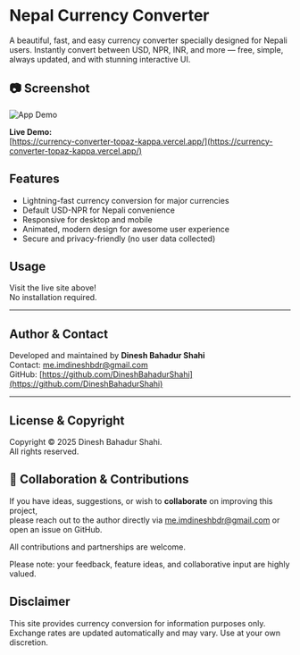 # Nepal Currency Converter

A beautiful, fast, and easy currency converter specially designed for Nepali users. Instantly convert between USD, NPR, INR, and more — free, simple, always updated, and with stunning interactive UI.


## 📷 Screenshot

![App Demo](screenshots/screenshot.jpg)


**Live Demo:**  
[https://currency-converter-topaz-kappa.vercel.app/](https://currency-converter-topaz-kappa.vercel.app/)

## Features
- Lightning-fast currency conversion for major currencies
- Default USD-NPR for Nepali convenience
- Responsive for desktop and mobile
- Animated, modern design for awesome user experience
- Secure and privacy-friendly (no user data collected)

## Usage
Visit the live site above!  
No installation required.

---

## Author & Contact

Developed and maintained by **Dinesh Bahadur Shahi**  
Contact: [me.imdineshbdr@gmail.com](mailto:me.imdineshbdr@gmail.com)  
GitHub: [https://github.com/DineshBahadurShahi](https://github.com/DineshBahadurShahi)

---

## License & Copyright

Copyright © 2025 Dinesh Bahadur Shahi.  
All rights reserved.

## 🤝 Collaboration & Contributions

If you have ideas, suggestions, or wish to **collaborate** on improving this project,  
please reach out to the author directly via [me.imdineshbdr@gmail.com](mailto:me.imdineshbdr@gmail.com) or open an issue on GitHub.

All contributions and partnerships are welcome.

Please note: 
your feedback, feature ideas, and collaborative input are highly valued.


## Disclaimer

This site provides currency conversion for information purposes only. Exchange rates are updated automatically and may vary. Use at your own discretion.
